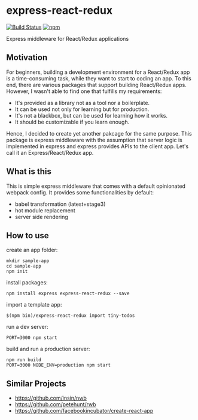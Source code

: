 # express-react-redux

[![Build Status](https://travis-ci.org/dai-shi/express-react-redux.svg?branch=master)](https://travis-ci.org/dai-shi/express-react-redux)
[![npm](https://img.shields.io/npm/v/express-react-redux.svg)](https://www.npmjs.com/package/express-react-redux)

Express middleware for React/Redux applications

## Motivation

For beginners, building a development environment for a React/Redux app
is a time-consuming task, while they want to start to coding an app.
To this end, there are various packages that support building React/Redux apps.
However, I wasn't able to find one that fulfills my requirements:

- It's provided as a library not as a tool nor a boilerplate.
- It can be used not only for learning but for production.
- It's not a blackbox, but can be used for learning how it works.
- It should be customizable if you learn enough.

Hence, I decided to create yet another pakcage for the same purpose.
This package is express middleware with the assumption that server
logic is implemented in express and express provides APIs to the client app.
Let's call it an Express/React/Redux app.

## What is this

This is simple express middleware that comes with
a default opinionated webpack config.
It provides some functionalities by default:

- babel transformation (latest+stage3)
- hot module replacement
- server side rendering

## How to use

create an app folder:

```
mkdir sample-app
cd sample-app
npm init
```

install packages:

```
npm install express express-react-redux --save
```

import a template app:

```
$(npm bin)/express-react-redux import tiny-todos
```

run a dev server:

```
PORT=3000 npm start
```

build and run a production server:

```
npm run build
PORT=3000 NODE_ENV=production npm start
```

## Similar Projects

- https://github.com/insin/nwb
- https://github.com/petehunt/rwb
- https://github.com/facebookincubator/create-react-app                             
